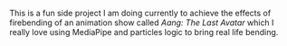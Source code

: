 This is a fun side project I am doing currently to achieve the effects of firebending of an animation show called *Aang: The Last Avatar* which I really love using MediaPipe and particles logic to bring real life bending.

